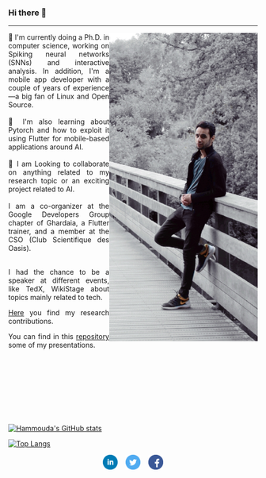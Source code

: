 ### Hi there 👋

---

<img width="300" align='right' src="img/me.jpg">

<div style="width:50%; text-align:justify;">
🔭  I'm currently doing a Ph.D. in computer science, working on Spiking neural networks (SNNs) and interactive analysis. In addition, I'm a mobile app developer with a couple of years of experience—a big fan of Linux and Open Source.<br><br>
🌱 I'm also learning about Pytorch and how to exploit it using Flutter for mobile-based applications around AI.<br><br>
👯 I am Looking to collaborate on anything related to my research topic or an exciting project related to AI.
<br><br>
I am a co-organizer at the Google Developers Group chapter of Ghardaia, a Flutter trainer, and a member at the CSO (Club Scientifique des Oasis).<br><br>

I had the chance to be a speaker at different events, like TedX, WikiStage about topics mainly related to tech. 
  
<a href="https://scholar.google.com/citations?user=DcvhttMAAAAJ&hl=en">Here</a> you find my research contributions.
  
You can find in this <a href="https://github.com/H-Elbez/H-Elbez/tree/main/docs/Presentations">repository</a> some of my presentations.
<br><br>
<br><br>
</div>

<p style="margin:100px;">
  
[![Hammouda's GitHub stats](https://github-readme-stats.vercel.app/api?username=H-Elbez&card_width=400)](https://github.com/anuraghazra/github-readme-stats)

[![Top Langs](https://github-readme-stats.vercel.app/api/top-langs/?username=H-Elbez&layout=compact&card_width=400)](https://github.com/anuraghazra/github-readme-stats)
</p>

<p align='center'>
<a href="https://www.linkedin.com/in/elbez-hammouda/"><img height="30" src="img/linkedin.png"></a>
&nbsp;&nbsp;
<a href="https://twitter.com/elbezhammouda"><img height="30" src="img/twitter.png"></a>
&nbsp;&nbsp;
<a href="https://www.facebook.com/hammouda.Elbez"><img height="30" src="img/facebook.png"></a>
</p>
